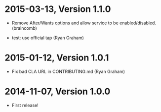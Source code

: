 2015-03-13, Version 1.1.0
=========================

 * Remove After/Wants options and allow service to be enabled/disabled. (braincomb)

 * test: use official tap (Ryan Graham)


2015-01-12, Version 1.0.1
=========================

 * Fix bad CLA URL in CONTRIBUTING.md (Ryan Graham)


2014-11-07, Version 1.0.0
=========================

 * First release!
